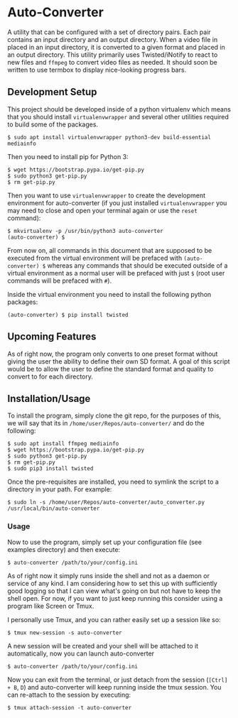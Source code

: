 # Auto-Converter

A utility that can be configured with a set of directory pairs. Each pair contains an input directory and an output directory. When a video file in placed in an input directory, it is converted to a given format and placed in an output directory. This utility primarily uses Twisted/iNotify to react to new files and `ffmpeg` to convert video files as needed. It should soon be written to use termbox to display nice-looking progress bars.

## Development Setup

This project should be developed inside of a python virtualenv which means that you should install `virtualenvwrapper` and several other utilities required to build some of the packages.

```
$ sudo apt install virtualenvwrapper python3-dev build-essential mediainfo
```

Then you need to install pip for Python 3:

```
$ wget https://bootstrap.pypa.io/get-pip.py
$ sudo python3 get-pip.py
$ rm get-pip.py
```

Then you want to use `virtualenvwrapper` to create the development environment for auto-converter (if you just installed `virtualenvwrapper` you may need to close and open your terminal again or use the `reset` command):

```
$ mkvirtualenv -p /usr/bin/python3 auto-converter
(auto-converter) $
```

From now on, all commands in this document that are supposed to be executed from the virtual environment will be prefaced with `(auto-converter) $` whereas any commands that should be executed outside of a virtual environment as a normal user will be prefaced with just `$` (root user commands will be prefaced with `#`).

Inside the virtual environment you need to install the following python packages:

```
(auto-converter) $ pip install twisted
```

## Upcoming Features

As of right now, the program only converts to one preset format without giving the user the ability to define their own SD format. A goal of this script would be to allow the user to define the standard format and quality to convert to for each directory.

## Installation/Usage

To install the program, simply clone the git repo, for the purposes of this, we will say that its in `/home/user/Repos/auto-converter/` and do the following:

```
$ sudo apt install ffmpeg mediainfo
$ wget https://bootstrap.pypa.io/get-pip.py
$ sudo python3 get-pip.py
$ rm get-pip.py
$ sudo pip3 install twisted
```

Once the pre-requisites are installed, you need to symlink the script to a directory in your path. For example:

```
$ sudo ln -s /home/user/Repos/auto-converter/auto_converter.py /usr/local/bin/auto-converter
```

### Usage

Now to use the program, simply set up your configuration file (see examples directory) and then execute:

```
$ auto-converter /path/to/your/config.ini
```

As of right now it simply runs inside the shell and not as a daemon or service of any kind. I am considering how to set this up with sufficiently good logging so that I can view what's going on but not have to keep the shell open. For now, if you want to just keep running this consider using a program like Screen or Tmux.

I personally use Tmux, and you can rather easily set up a session like so:

```
$ tmux new-session -s auto-converter
```

A new session will be created and your shell will be attached to it automatically, now you can launch auto-converter

```
$ auto-converter /path/to/your/config.ini
```

Now you can exit from the terminal, or just detach from the session (`[Ctrl] + B`, `D`) and auto-converter will keep running inside the tmux session. You can re-attach to the session by executing:

```
$ tmux attach-session -t auto-converter
```
